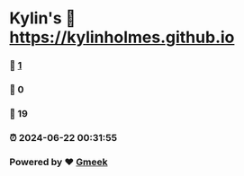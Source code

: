 # Kylin's :link: https://kylinholmes.github.io 
### :page_facing_up: [1](https://kylinholmes.github.io/tag.html) 
### :speech_balloon: 0 
### :hibiscus: 19 
### :alarm_clock: 2024-06-22 00:31:55 
### Powered by :heart: [Gmeek](https://github.com/Meekdai/Gmeek)

